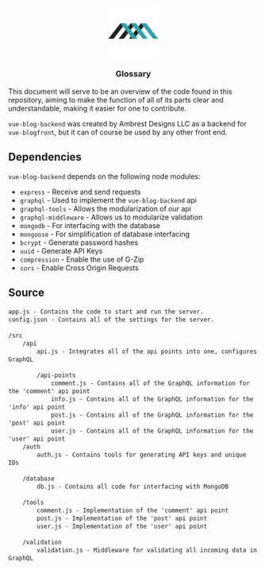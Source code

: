 <h4 align="center">
    <img src="./img/logo.svg" width="20%" height="20%">
    <h3 align="center">Glossary</h3>
</h4>

This document will serve to be an overview of the code found in this repository, aiming to make the function of all of its parts clear and understandable, making it easier for one to contribute.

`vue-blog-backend` was created by Ambrest Designs LLC as a backend for `vue-blogfront`, but it can of course be used by any other front end.

## Dependencies

`vue-blog-backend` depends on the following node modules:

* `express` - Receive and send requests
* `graphql` - Used to implement the `vue-blog-backend` api
* `graphql-tools` - Allows the modularization of our api
* `graphql-middleware` - Allows us to modularize validation
* `mongodb` - For interfacing with the database
* `mongoose` - For simplification of database interfacing
* `bcrypt` - Generate password hashes
* `uuid` - Generate API Keys
* `compression` - Enable the use of G-Zip
* `cors` - Enable Cross Origin Requests

## Source

```text
app.js - Contains the code to start and run the server.
config.json - Contains all of the settings for the server.

/src
    /api
        api.js - Integrates all of the api points into one, configures GraphQL

        /api-points
            comment.js - Contains all of the GraphQL information for the 'comment' api point
            info.js - Contains all of the GraphQL information for the 'info' api point
            post.js - Contains all of the GraphQL information for the 'post' api point
            user.js - Contains all of the GraphQL information for the 'user' api point
    /auth
        auth.js - Contains tools for generating API keys and unique IDs

    /database
        db.js - Contains all code for interfacing with MongoDB

    /tools
        comment.js - Implementation of the 'comment' api point
        post.js - Implementation of the 'post' api point
        user.js - Implementation of the 'user' api point

    /validation
        validation.js - Middleware for validating all incoming data in GraphQL
```
